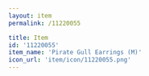 ```yaml
---
layout: item
permalink: /11220055

title: Item
id: '11220055'
item_name: 'Pirate Gull Earrings (M)'
icon_url: 'item/icon/11220055.png'
---
```

